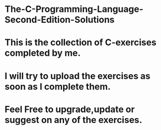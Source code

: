 # The-C-Programming-Language-Second-Edition-Solutions
# This is the collection of C-exercises completed by me.
# I will try to upload the exercises as soon as I complete them.
# Feel Free to upgrade,update or suggest on any of the exercises.
